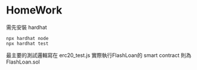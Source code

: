 # HomeWork

需先安裝 hardhat

```shell
npx hardhat node
npx hardhat test
```

最主要的測試邏輯寫在 erc20_test.js
實際執行FlashLoan的 smart contract 則為 FlashLoan.sol
